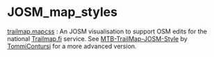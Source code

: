 # JOSM_map_styles
[trailmap.mapcss](https://github.com/houtari/JOSM_map_styles/blob/main/trailmap.mapcss) : An JOSM visualisation to support OSM edits for the national [Trailmap.fi](https://web.trailmap.fi/) service. See [MTB-TrailMap-JOSM-Style](https://github.com/TommiContursi/MTB-TrailMap-JOSM-Style) by [TommiContursi](https://github.com/TommiContursi) for a more advanced version.
